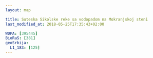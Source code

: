 ```yaml
---
layout: map

title: Suteska Sikolske reke sa vodopadom na Mokranjskoj steni
last_modified_at: 2018-05-25T17:35:43+02:00

WDPA: [395445]
BioRaS: [381]
geoSrbija:
  L1_183: [125]
---
```

